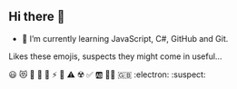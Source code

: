 ## Hi there 👋

- 🌱 I’m currently learning JavaScript, C#, GitHub and Git.

Likes these emojis, suspects they might come in useful...

:smiley: :heart_eyes_cat: :sunflower: :icecream: 
:love_hotel: :zap: :dart: :warning: 
:radioactive: :white_check_mark: :ab: :pirate_flag: 
:gb: :electron: :suspect:
 

<!--
**Stew2791/Stew2791** is a ✨ _special_ ✨ repository because its `README.md` (this file) appears on your GitHub profile.

Here are some ideas to get you started:

- 🔭 I’m currently working on ...
- 🌱 I’m currently learning ...
- 👯 I’m looking to collaborate on ...
- 🤔 I’m looking for help with ...
- 💬 Ask me about ...
- 📫 How to reach me: ...
- 😄 Pronouns: ...
- ⚡ Fun fact: ...
-->
